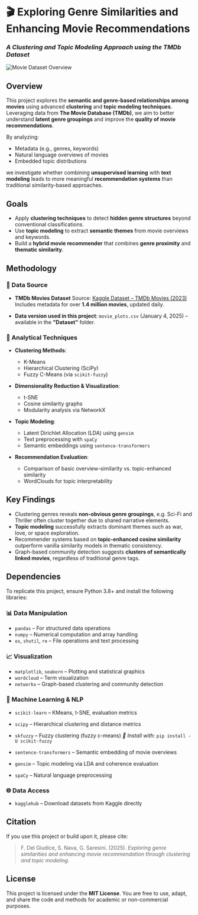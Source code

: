 
# 🎬 Exploring Genre Similarities and Enhancing Movie Recommendations

### *A Clustering and Topic Modeling Approach using the TMDb Dataset*

![Movie Dataset Overview](https://pbs.twimg.com/profile_images/1243623122089041920/gVZIvphd_400x400.jpg)


## Overview

This project explores the **semantic and genre-based relationships among movies** using advanced **clustering** and **topic modeling techniques**. Leveraging data from **The Movie Database (TMDb)**, we aim to better understand **latent genre groupings** and improve the **quality of movie recommendations**.

By analyzing:

* Metadata (e.g., genres, keywords)
* Natural language overviews of movies
* Embedded topic distributions

we investigate whether combining **unsupervised learning** with **text modeling** leads to more meaningful **recommendation systems** than traditional similarity-based approaches.


## Goals

* Apply **clustering techniques** to detect **hidden genre structures** beyond conventional classifications.
* Use **topic modeling** to extract **semantic themes** from movie overviews and keywords.
* Build a **hybrid movie recommender** that combines **genre proximity** and **thematic similarity**.


## Methodology

### 📁 Data Source

* **TMDb Movies Dataset**
  Source: [Kaggle Dataset – TMDb Movies (2023)](https://www.kaggle.com/datasets/asaniczka/tmdb-movies-dataset-2023-930k-movies/data)
  Includes metadata for over **1.4 million movies**, updated daily.

* **Data version used in this project**:
  `movie_plots.csv` (January 4, 2025) – available in the **"Dataset"** folder.

### 🧠 Analytical Techniques

* **Clustering Methods**:

  * K-Means
  * Hierarchical Clustering (SciPy)
  * Fuzzy C-Means (via `scikit-fuzzy`)

* **Dimensionality Reduction & Visualization**:

  * t-SNE
  * Cosine similarity graphs
  * Modularity analysis via NetworkX

* **Topic Modeling**:

  * Latent Dirichlet Allocation (LDA) using `gensim`
  * Text preprocessing with `spaCy`
  * Semantic embeddings using `sentence-transformers`

* **Recommendation Evaluation**:

  * Comparison of basic overview-similarity vs. topic-enhanced similarity
  * WordClouds for topic interpretability


## Key Findings

* Clustering genres reveals **non-obvious genre groupings**, e.g. Sci-Fi and Thriller often cluster together due to shared narrative elements.
* **Topic modeling** successfully extracts dominant themes such as war, love, or space exploration.
* Recommender systems based on **topic-enhanced cosine similarity** outperform vanilla similarity models in thematic consistency.
* Graph-based community detection suggests **clusters of semantically linked movies**, regardless of traditional genre tags.


## Dependencies

To replicate this project, ensure Python 3.8+ and install the following libraries:

### 📊 Data Manipulation

* `pandas` – For structured data operations
* `numpy` – Numerical computation and array handling
* `os`, `shutil`, `re` – File operations and text processing

### 📈 Visualization

* `matplotlib`, `seaborn` – Plotting and statistical graphics
* `wordcloud` – Term visualization
* `networkx` – Graph-based clustering and community detection

### 🧠 Machine Learning & NLP

* `scikit-learn` – KMeans, t-SNE, evaluation metrics

* `scipy` – Hierarchical clustering and distance metrics

* `skfuzzy` – Fuzzy clustering (fuzzy c-means)
  *📌 Install with:* `pip install -U scikit-fuzzy`

* `sentence-transformers` – Semantic embedding of movie overviews

* `gensim` – Topic modeling via LDA and coherence evaluation

* `spaCy` – Natural language preprocessing

### 🌐 Data Access

* `kagglehub` – Download datasets from Kaggle directly


## Citation

If you use this project or build upon it, please cite:

> F. Del Giudice, S. Nava, G. Saresini. (2025).
> *Exploring genre similarities and enhancing movie recommendation through clustering and topic modeling.*


## License

This project is licensed under the **MIT License**.
You are free to use, adapt, and share the code and methods for academic or non-commercial purposes.


